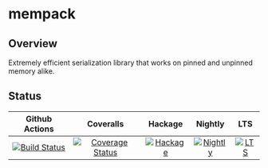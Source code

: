 # mempack

## Overview

Extremely efficient serialization library that works on pinned and unpinned memory alike.

## Status

| Github Actions | Coveralls | Hackage | Nightly | LTS |
|:--------------:|:---------:|:-------:|:-------:|:---:|
| [![Build Status][GA-badge]][GA-link] | [![Coverage Status][Coveralls-badge]][Coveralls-link] | [![Hackage][Hackage-badge]][Hackage-link] | [![Nightly][Nightly-badge]][Nightly-link] | [![LTS][LTS-badge]][LTS-link]

[GA-badge]: https://github.com/lehins/mempack/workflows/CI/badge.svg
[GA-link]: https://github.com/lehins/mempack/actions
[Coveralls-badge]: https://coveralls.io/repos/github/lehins/mempack/badge.svg?branch=master
[Coveralls-link]: https://coveralls.io/github/lehins/mempack?branch=master
[Hackage-badge]: https://img.shields.io/hackage/v/mempack.svg
[Hackage-link]: https://hackage.haskell.org/package/mempack
[Nightly-badge]: https://www.stackage.org/package/mempack/badge/nightly
[Nightly-link]: https://www.stackage.org/nightly/package/mempack
[LTS-badge]: https://www.stackage.org/package/mempack/badge/lts
[LTS-link]: https://www.stackage.org/lts/package/mempack
